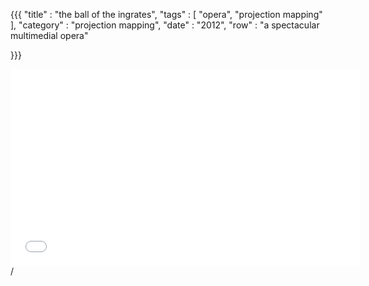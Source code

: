 {{{
    "title"    : "the ball of the ingrates",
    "tags"     : [ "opera", "projection mapping" ],
    "category" : "projection mapping",
    "date"     : "2012",
    "row"  : "a spectacular multimedial opera"

}}}

<iframe width="560" height="315" src="//www.youtube.com/embed/FXeOntOoJ80?list=UUca6vJzsmqeBmqcHsAYm71g" frameborder="0" allowfullscreen></iframe>/